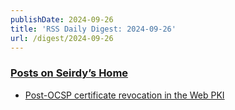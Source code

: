 ```yaml
---
publishDate: 2024-09-26
title: 'RSS Daily Digest: 2024-09-26'
url: /digest/2024-09-26
---
```


### [Posts on Seirdy’s Home](https://seirdy.one/posts/atom.xml)

  * [Post-OCSP certificate revocation in the Web PKI](https://seirdy.one/posts/2024/09/25/post-ocsp-revocation/)
  
